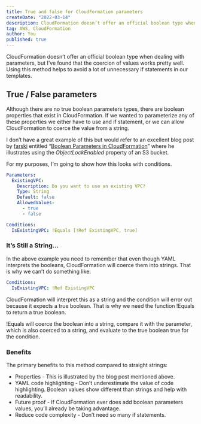 ```yaml
---
title: True and false for CloudFormation parameters
createDate: "2022-03-14"
description: CloudFormation doesn’t offer an official boolean type when dealing with parameters, but I’ve found that the coercion of values works pretty well. Using this method helps to avoid a lot of unnecessary if statements in our templates.
tag: AWS, CloudFormation
author: You
published: true
---
```


CloudFormation doesn’t offer an official boolean type when dealing with parameters, but I’ve found that the coercion of values works pretty well. Using this method helps to avoid a lot of unnecessary if statements in our templates.

## True / False parameters

Although there are no true boolean parameters types, there are boolean properties that exist in CloudFormation. If we wanted to parameterize any of these properties we either have to use and if statement, or we can allow CloudFormation to coerce the value from a string.

I don’t have a great example of this but would refer to an excellent blog post by [farski](https://github.com/farski) entitled “[Boolean Parameters in CloudFormation](https://www.awholenother.com/2020/06/20/boolean-parameters-in-cloudformation.html)” where he illustrates using the _ObjectLockEnabled_ property of an S3 bucket.

For my purposes, I’m going to show how this looks with conditions.

```yaml
Parameters:
  ExistingVPC:
    Description: Do you want to use an existing VPC?
    Type: String
    Default: false
    AllowedValues:
      - true
      - false

Conditions:
  IsExistingVPC: !Equals [!Ref ExistingVPC, true]
```

### It’s Still a String...

In the above example you need to remember that even though YAML interprets the booleans, CloudFormation will coerce them into strings. That is why we can’t do something like:

```yaml
Conditions:
  IsExistingVPC: !Ref ExistingVPC
```

CloudFormation will interpret this as a string and the condition will error out because it expects a true boolean. That is why we need the function !Equals to return a true boolean.

!Equals will coerce the boolean into a string, compare it with the parameter, which is also coerced to a string, and evaluate to the true boolean true for the condition.

### Benefits

The primary benefits to this method compared to straight strings:

- Properties - This is illustrated by the blog post mentioned above.
- YAML code highlighting - Don’t underestimate the value of code highlighting. Boolean values show different than strings and help with readability.
- Future proof - If CloudFormation ever does add boolean parameters values, you’ll already be taking advantage.
- Reduce code complexity - Don’t need so many if statements.
